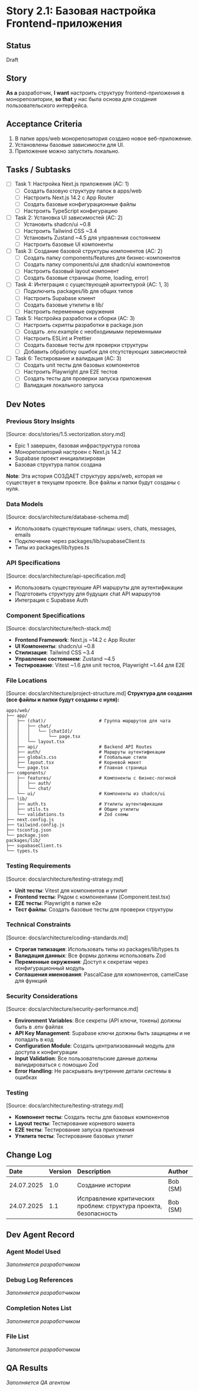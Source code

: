 # Story 2.1: Базовая настройка Frontend-приложения

## Status
Draft

## Story
**As a** разработчик,
**I want** настроить структуру frontend-приложения в монорепозитории,
**so that** у нас была основа для создания пользовательского интерфейса.

## Acceptance Criteria
1. В папке apps/web монорепозитория создано новое веб-приложение.
2. Установлены базовые зависимости для UI.
3. Приложение можно запустить локально.

## Tasks / Subtasks
- [ ] Task 1: Настройка Next.js приложения (AC: 1)
  - [ ] Создать базовую структуру папок в apps/web
  - [ ] Настроить Next.js 14.2 с App Router
  - [ ] Создать базовые конфигурационные файлы
  - [ ] Настроить TypeScript конфигурацию
- [ ] Task 2: Установка UI зависимостей (AC: 2)
  - [ ] Установить shadcn/ui ~0.8
  - [ ] Настроить Tailwind CSS ~3.4
  - [ ] Установить Zustand ~4.5 для управления состоянием
  - [ ] Настроить базовые UI компоненты
- [ ] Task 3: Создание базовой структуры компонентов (AC: 2)
  - [ ] Создать папку components/features для бизнес-компонентов
  - [ ] Создать папку components/ui для shadcn/ui компонентов
  - [ ] Настроить базовый layout компонент
  - [ ] Создать базовые страницы (home, loading, error)
- [ ] Task 4: Интеграция с существующей архитектурой (AC: 1, 3)
  - [ ] Подключить packages/lib для общих типов
  - [ ] Настроить Supabase клиент
  - [ ] Создать базовые утилиты в lib/
  - [ ] Настроить переменные окружения
- [ ] Task 5: Настройка разработки и сборки (AC: 3)
  - [ ] Настроить скрипты разработки в package.json
  - [ ] Создать .env.example с необходимыми переменными
  - [ ] Настроить ESLint и Prettier
  - [ ] Создать базовые тесты для проверки структуры
  - [ ] Добавить обработку ошибок для отсутствующих зависимостей
- [ ] Task 6: Тестирование и валидация (AC: 3)
  - [ ] Создать unit тесты для базовых компонентов
  - [ ] Настроить Playwright для E2E тестов
  - [ ] Создать тесты для проверки запуска приложения
  - [ ] Валидация локального запуска

## Dev Notes

### Previous Story Insights
[Source: docs/stories/1.5.vectorization.story.md]
- Epic 1 завершен, базовая инфраструктура готова
- Монорепозиторий настроен с Next.js 14.2
- Supabase проект инициализирован
- Базовая структура папок создана

**Note**: Эта история СОЗДАЕТ структуру apps/web, которая не существует в текущем проекте. Все файлы и папки будут созданы с нуля.

### Data Models
[Source: docs/architecture/database-schema.md]
- Использовать существующие таблицы: users, chats, messages, emails
- Подключение через packages/lib/supabaseClient.ts
- Типы из packages/lib/types.ts

### API Specifications
[Source: docs/architecture/api-specification.md]
- Использовать существующие API маршруты для аутентификации
- Подготовить структуру для будущих chat API маршрутов
- Интеграция с Supabase Auth

### Component Specifications
[Source: docs/architecture/tech-stack.md]
- **Frontend Framework**: Next.js ~14.2 с App Router
- **UI Компоненты**: shadcn/ui ~0.8
- **Стилизация**: Tailwind CSS ~3.4
- **Управление состоянием**: Zustand ~4.5
- **Тестирование**: Vitest ~1.6 для unit тестов, Playwright ~1.44 для E2E

### File Locations
[Source: docs/architecture/project-structure.md]
**Структура для создания (все файлы и папки будут созданы с нуля):**
```
apps/web/
├── app/
│   ├── (chat)/                    # Группа маршрутов для чата
│   │   ├── chat/
│   │   │   └── [chatId]/
│   │   │       └── page.tsx
│   │   └── layout.tsx
│   ├── api/                       # Backend API Routes
│   ├── auth/                      # Маршруты аутентификации
│   ├── globals.css                # Глобальные стили
│   ├── layout.tsx                 # Корневой макет
│   └── page.tsx                   # Главная страница
├── components/
│   ├── features/                  # Компоненты с бизнес-логикой
│   │   ├── auth/
│   │   └── chat/
│   └── ui/                        # Компоненты из shadcn/ui
├── lib/
│   ├── auth.ts                    # Утилиты аутентификации
│   ├── utils.ts                   # Общие утилиты
│   └── validations.ts             # Zod схемы
├── next.config.js
├── tailwind.config.js
├── tsconfig.json
└── package.json
packages/lib/
├── supabaseClient.ts
└── types.ts
```

### Testing Requirements
[Source: docs/architecture/testing-strategy.md]
- **Unit тесты**: Vitest для компонентов и утилит
- **Frontend тесты**: Рядом с компонентами (Component.test.tsx)
- **E2E тесты**: Playwright в папке e2e
- **Тест файлы**: Создать базовые тесты для проверки структуры

### Technical Constraints
[Source: docs/architecture/coding-standards.md]
- **Строгая типизация**: Использовать типы из packages/lib/types.ts
- **Валидация данных**: Все формы должны использовать Zod
- **Переменные окружения**: Доступ к секретам через конфигурационный модуль
- **Соглашения именования**: PascalCase для компонентов, camelCase для функций

### Security Considerations
[Source: docs/architecture/security-performance.md]
- **Environment Variables**: Все секреты (API ключи, токены) должны быть в .env файлах
- **API Key Management**: Supabase ключи должны быть защищены и не попадать в код
- **Configuration Module**: Создать централизованный модуль для доступа к конфигурации
- **Input Validation**: Все пользовательские данные должны валидироваться с помощью Zod
- **Error Handling**: Не раскрывать внутренние детали системы в ошибках

### Testing
[Source: docs/architecture/testing-strategy.md]
- **Компонент тесты**: Создать тесты для базовых компонентов
- **Layout тесты**: Тестирование корневого макета
- **E2E тесты**: Тестирование запуска приложения
- **Утилита тесты**: Тестирование базовых утилит

## Change Log
| Date | Version | Description | Author |
| :---- | :---- | :---- | :---- |
| 24.07.2025 | 1.0 | Создание истории | Bob (SM) |
| 24.07.2025 | 1.1 | Исправление критических проблем: структура проекта, безопасность | Bob (SM) |

## Dev Agent Record

### Agent Model Used
*Заполняется разработчиком*

### Debug Log References
*Заполняется разработчиком*

### Completion Notes List
*Заполняется разработчиком*

### File List
*Заполняется разработчиком*

## QA Results
*Заполняется QA агентом* 